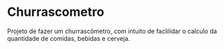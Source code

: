 # Churrascometro
Projeto de fazer um churrascômetro, com intuito de faclilidar o calculo da quantidade de comidas, bebidas e cerveja.
